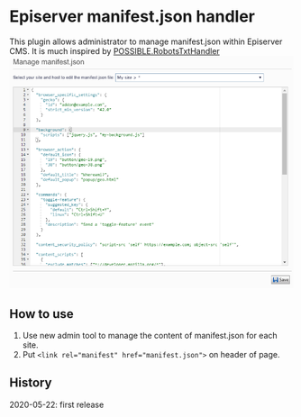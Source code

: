 # Episerver manifest.json handler
This plugin allows administrator to manage manifest.json within Episerver CMS.
It is much inspired by [POSSIBLE.RobotsTxtHandler](https://github.com/markeverard/POSSIBLE.RobotsTxtHandler)
![Screenshot](manifestjsonhandler.png)

How to use
--
1. Use new admin tool to manage the content of manifest.json for each site.
2. Put ```<link rel="manifest" href="manifest.json">``` on header of page.

History
--
2020-05-22: first release
